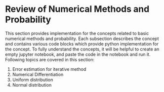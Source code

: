 # Review of Numerical Methods and Probability

This section provides implementation for the concepts related to basic numerical methods and probability. Each subsection describes the concept and contains various code blocks which provide python implementation for the concept. To fully understand the concepts, it will be helpful to create an empty jupyter notebook, and paste the code in the notebook and run it. Following topics are covered in this section:

1. Error estimation for iterative method  
2. Numerical Differentiation
3. Uniform distribution
4. Normal distribution
